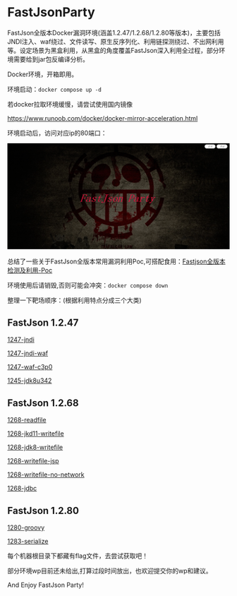 # FastJsonParty

FastJson全版本Docker漏洞环境(涵盖1.2.47/1.2.68/1.2.80等版本)，主要包括JNDI注入、waf绕过、文件读写、原生反序列化、利用链探测绕过、不出网利用等。设定场景为黑盒利用，从黑盒的角度覆盖FastJson深入利用全过程，部分环境需要给到jar包反编译分析。

Docker环境，开箱即用。

环境启动：`docker compose up -d` 

若docker拉取环境缓慢，请尝试使用国内镜像

https://www.runoob.com/docker/docker-mirror-acceleration.html

环境启动后，访问对应ip的80端口：

![image](images/1.png)

总结了一些关于FastJson全版本常用漏洞利用Poc,可搭配食用：[Fastjson全版本检测及利用-Poc](Fastjson全版本检测及利用-Poc.md) 

环境使用后请销毁,否则可能会冲突：`docker compose down` 

整理一下靶场顺序：(根据利用特点分成三个大类)

## FastJson 1.2.47

[1247-jndi](1247-jndi)

[1247-jndi-waf](1247-jndi-waf)

[1247-waf-c3p0](1247-waf-c3p0)

[1245-jdk8u342](1245-jdk8u342)



## FastJson 1.2.68

[1268-readfile](1268-readfile)

[1268-jkd11-writefile](1268-jkd11-writefile)

[1268-jdk8-writefile](1268-jdk8-writefile)

[1268-writefile-jsp](1268-writefile-jsp)

[1268-writefile-no-network](1268-writefile-no-network)

[1268-jdbc](1268-jdbc)



## FastJson 1.2.80

[1280-groovy](1280-groovy)

[1283-serialize](1283-serialize)



每个机器根目录下都藏有flag文件，去尝试获取吧！

部分环境wp目前还未给出,打算过段时间放出，也欢迎提交你的wp和建议。

And Enjoy FastJson Party!

